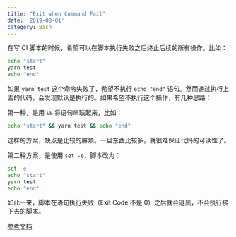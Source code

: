```yaml
---
title: "Exit when Command Fail"
date: '2019-08-01'
category: Bash
---
```


在写 CI 脚本的时候，希望可以在脚本执行失败之后终止后续的所有操作。比如：

```bash
echo "start"
yarn test
echo "end"
```

如果 `yarn test` 这个命令失败了，希望不执行 `echo "end"` 语句。然而通过执行上面的代码，会发现默认是执行的。如果希望不执行这个操作，有几种思路：

第一种，是用 `&&` 将语句串联起来，比如：

```bash
echo "start" && yarn test && echo "end"
```

这样的方案，缺点是比较的麻烦。一旦东西比较多，就很难保证代码的可读性了。

第二种方案，是使用 `set -e`，脚本改为：

```bash
set -e
echo "start"
yarn test
echo "end"
```

如此一来，脚本在语句执行失败（Exit Code 不是 0）之后就会退出，不会执行接下去的脚本。

[参考文档](http://www.gnu.org/savannah-checkouts/gnu/bash/manual/bash.html#The-Set-Builtin)
